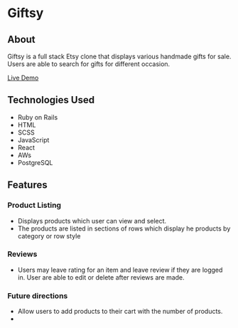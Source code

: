 # Giftsy


## About
Giftsy is a full stack Etsy clone that displays various handmade gifts for sale. Users are able to search for gifts for different occasion.

[Live Demo](http://https://giftsy.herokuapp.com/)

## Technologies Used

* Ruby on Rails
* HTML
* SCSS
* JavaScript
* React
* AWs
* PostgreSQL

## Features

### Product Listing

* Displays products which user can view and select.
* The products are listed in sections of rows which display he products by category or row style

### Reviews

* Users may leave rating for an item and leave review if they are logged in.  User are able to edit or delete after reviews are made.


### Future directions

* Allow users to add products to their cart with the number of products.
* 